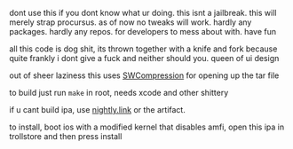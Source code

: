 dont use this if you dont know what ur doing. this isnt a jailbreak. this will merely strap procursus. as of now no tweaks will work. hardly any packages. hardly any repos. for developers to mess about with. have fun 

all this code is dog shit, its thrown together with a knife and fork because quite frankly i dont give a fuck and neither should you. queen of ui design

out of sheer laziness this uses [SWCompression](https://github.com/tsolomko/SWCompression) for opening up the tar file 

to build just run `make` in root, needs xcode and other shittery

if u cant build ipa, use [nightly.link](https://nightly.link/elihwyma/Pogo/workflows/build/main/Pogo) or the artifact.

to install, boot ios with a modified kernel that disables amfi, open this ipa in trollstore and then press install
